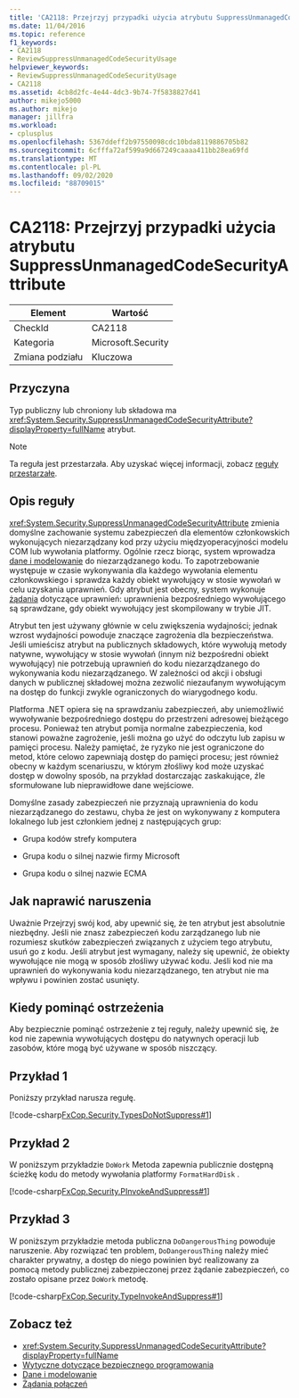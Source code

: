 ```yaml
---
title: 'CA2118: Przejrzyj przypadki użycia atrybutu SuppressUnmanagedCodeSecurityAttribute'
ms.date: 11/04/2016
ms.topic: reference
f1_keywords:
- CA2118
- ReviewSuppressUnmanagedCodeSecurityUsage
helpviewer_keywords:
- ReviewSuppressUnmanagedCodeSecurityUsage
- CA2118
ms.assetid: 4cb8d2fc-4e44-4dc3-9b74-7f5838827d41
author: mikejo5000
ms.author: mikejo
manager: jillfra
ms.workload:
- cplusplus
ms.openlocfilehash: 5367ddeff2b97550098cdc10bda8119886705b82
ms.sourcegitcommit: 6cfffa72af599a9d667249caaaa411bb28ea69fd
ms.translationtype: MT
ms.contentlocale: pl-PL
ms.lasthandoff: 09/02/2020
ms.locfileid: "88709015"
---
```

# <a name="ca2118-review-suppressunmanagedcodesecurityattribute-usage"></a>CA2118: Przejrzyj przypadki użycia atrybutu SuppressUnmanagedCodeSecurityAttribute

|Element|Wartość|
|-|-|
|CheckId|CA2118|
|Kategoria|Microsoft.Security|
|Zmiana podziału|Kluczowa|

## <a name="cause"></a>Przyczyna
Typ publiczny lub chroniony lub składowa ma <xref:System.Security.SuppressUnmanagedCodeSecurityAttribute?displayProperty=fullName> atrybut.

> [!NOTE]
> Ta reguła jest przestarzała. Aby uzyskać więcej informacji, zobacz [reguły przestarzałe](fxcop-rule-port-status.md#deprecated-rules).

## <a name="rule-description"></a>Opis reguły

<xref:System.Security.SuppressUnmanagedCodeSecurityAttribute> zmienia domyślne zachowanie systemu zabezpieczeń dla elementów członkowskich wykonujących niezarządzany kod przy użyciu międzyoperacyjności modelu COM lub wywołania platformy. Ogólnie rzecz biorąc, system wprowadza [dane i modelowanie](/dotnet/framework/data/index) do niezarządzanego kodu. To zapotrzebowanie występuje w czasie wykonywania dla każdego wywołania elementu członkowskiego i sprawdza każdy obiekt wywołujący w stosie wywołań w celu uzyskania uprawnień. Gdy atrybut jest obecny, system wykonuje [żądania](/dotnet/framework/misc/link-demands) dotyczące uprawnień: uprawnienia bezpośredniego wywołującego są sprawdzane, gdy obiekt wywołujący jest skompilowany w trybie JIT.

Atrybut ten jest używany głównie w celu zwiększenia wydajności; jednak wzrost wydajności powoduje znaczące zagrożenia dla bezpieczeństwa. Jeśli umieścisz atrybut na publicznych składowych, które wywołują metody natywne, wywołujący w stosie wywołań (innym niż bezpośredni obiekt wywołujący) nie potrzebują uprawnień do kodu niezarządzanego do wykonywania kodu niezarządzanego. W zależności od akcji i obsługi danych w publicznej składowej można zezwolić niezaufanym wywołującym na dostęp do funkcji zwykle ograniczonych do wiarygodnego kodu.

Platforma .NET opiera się na sprawdzaniu zabezpieczeń, aby uniemożliwić wywoływanie bezpośredniego dostępu do przestrzeni adresowej bieżącego procesu. Ponieważ ten atrybut pomija normalne zabezpieczenia, kod stanowi poważne zagrożenie, jeśli można go użyć do odczytu lub zapisu w pamięci procesu. Należy pamiętać, że ryzyko nie jest ograniczone do metod, które celowo zapewniają dostęp do pamięci procesu; jest również obecny w każdym scenariuszu, w którym złośliwy kod może uzyskać dostęp w dowolny sposób, na przykład dostarczając zaskakujące, źle sformułowane lub nieprawidłowe dane wejściowe.

Domyślne zasady zabezpieczeń nie przyznają uprawnienia do kodu niezarządzanego do zestawu, chyba że jest on wykonywany z komputera lokalnego lub jest członkiem jednej z następujących grup:

- Grupa kodów strefy komputera

- Grupa kodu o silnej nazwie firmy Microsoft

- Grupa kodu o silnej nazwie ECMA

## <a name="how-to-fix-violations"></a>Jak naprawić naruszenia

Uważnie Przejrzyj swój kod, aby upewnić się, że ten atrybut jest absolutnie niezbędny. Jeśli nie znasz zabezpieczeń kodu zarządzanego lub nie rozumiesz skutków zabezpieczeń związanych z użyciem tego atrybutu, usuń go z kodu. Jeśli atrybut jest wymagany, należy się upewnić, że obiekty wywołujące nie mogą w sposób złośliwy używać kodu. Jeśli kod nie ma uprawnień do wykonywania kodu niezarządzanego, ten atrybut nie ma wpływu i powinien zostać usunięty.

## <a name="when-to-suppress-warnings"></a>Kiedy pominąć ostrzeżenia

Aby bezpiecznie pominąć ostrzeżenie z tej reguły, należy upewnić się, że kod nie zapewnia wywołujących dostępu do natywnych operacji lub zasobów, które mogą być używane w sposób niszczący.

## <a name="example-1"></a>Przykład 1

Poniższy przykład narusza regułę.

[!code-csharp[FxCop.Security.TypesDoNotSuppress#1](../code-quality/codesnippet/CSharp/ca2118-review-suppressunmanagedcodesecurityattribute-usage_1.cs)]

## <a name="example-2"></a>Przykład 2

W poniższym przykładzie `DoWork` Metoda zapewnia publicznie dostępną ścieżkę kodu do metody wywołania platformy `FormatHardDisk` .

[!code-csharp[FxCop.Security.PInvokeAndSuppress#1](../code-quality/codesnippet/CSharp/ca2118-review-suppressunmanagedcodesecurityattribute-usage_2.cs)]

## <a name="example-3"></a>Przykład 3

W poniższym przykładzie metoda publiczna `DoDangerousThing` powoduje naruszenie. Aby rozwiązać ten problem, `DoDangerousThing` należy mieć charakter prywatny, a dostęp do niego powinien być realizowany za pomocą metody publicznej zabezpieczonej przez żądanie zabezpieczeń, co zostało opisane przez `DoWork` metodę.

[!code-csharp[FxCop.Security.TypeInvokeAndSuppress#1](../code-quality/codesnippet/CSharp/ca2118-review-suppressunmanagedcodesecurityattribute-usage_3.cs)]

## <a name="see-also"></a>Zobacz też

- <xref:System.Security.SuppressUnmanagedCodeSecurityAttribute?displayProperty=fullName>
- [Wytyczne dotyczące bezpiecznego programowania](/dotnet/standard/security/secure-coding-guidelines)
- [Dane i modelowanie](/dotnet/framework/data/index)
- [Żądania połączeń](/dotnet/framework/misc/link-demands)
